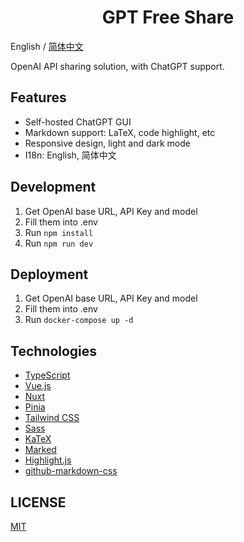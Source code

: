 <h1 align="center">GPT Free Share</h1>

English / [简体中文](./README_CN.md)

OpenAI API sharing solution, with ChatGPT support.

## Features

- Self-hosted ChatGPT GUI
- Markdown support: LaTeX, code highlight, etc
- Responsive design, light and dark mode
- I18n: English, 简体中文

## Development

1. Get OpenAI base URL, API Key and model
2. Fill them into .env
3. Run `npm install`
4. Run `npm run dev`

## Deployment

1. Get OpenAI base URL, API Key and model
2. Fill them into .env
3. Run `docker-compose up -d`

## Technologies

- [TypeScript](https://www.typescriptlang.org/)
- [Vue.js](https://vuejs.org/)
- [Nuxt](https://nuxt.com/)
- [Pinia](https://pinia.vuejs.org/)
- [Tailwind CSS](https://tailwindcss.com/)
- [Sass](https://sass-lang.com/)
- [KaTeX](https://katex.org/)
- [Marked](https://marked.js.org/)
- [Highlight.js](https://highlightjs.org/)
- [github-markdown-css](https://github.com/sindresorhus/github-markdown-css)

## LICENSE

[MIT](https://opensource.org/license/mit/)
